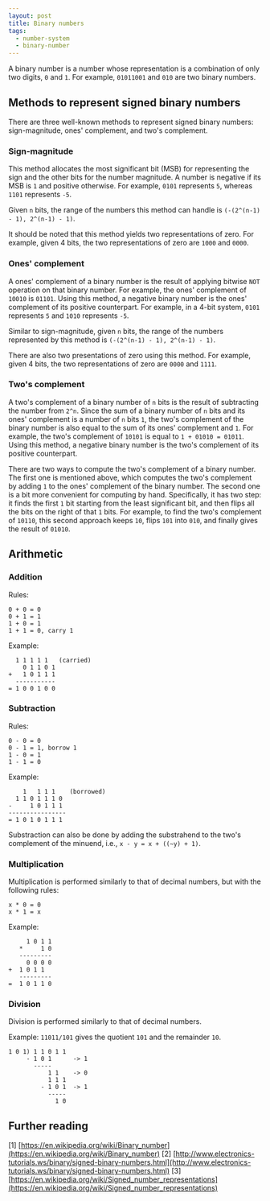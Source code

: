 ```yaml
---
layout: post
title: Binary numbers
tags:
  - number-system
  - binary-number
---
```


A binary number is a number whose representation is a combination of only two digits, `0` and `1`. For example, `01011001` and `010` are two binary numbers.

## Methods to represent signed binary numbers

There are three well-known methods to represent signed binary numbers: sign-magnitude, ones' complement, and two's complement.

### Sign-magnitude

This method allocates the most significant bit (MSB) for representing the sign and the other bits for the number magnitude. A number is negative if its MSB is `1` and positive otherwise. For example, `0101` represents `5`, whereas `1101` represents `-5`.

<!--break-->

Given `n` bits, the range of the numbers this method can handle is `(-(2^(n-1) - 1), 2^(n-1) - 1)`. 

It should be noted that this method yields two representations of zero. For example, given 4 bits, the two representations of zero are `1000` and `0000`.

### Ones' complement

A ones' complement of a binary number is the result of applying bitwise `NOT` operation on that binary number. For example, the ones' complement of `10010` is `01101`. Using this method, a negative binary number is the ones' complement of its positive counterpart. For example, in a 4-bit system, `0101` represents `5` and `1010` represents `-5`.

Similar to sign-magnitude, given `n` bits, the range of the numbers represented by this method is `(-(2^(n-1) - 1), 2^(n-1) - 1)`. 

There are also two presentations of zero using this method. For example, given 4 bits, the two representations of zero are `0000` and `1111`.

### Two's complement

A two's complement of a binary number of `n` bits is the result of subtracting the number from `2^n`. Since the sum of a binary number of `n` bits and its ones' complement is a number of `n` bits `1`, the two's complement of the binary number is also equal to the sum of its ones' complement and `1`. For example, the two's complement of `10101` is equal to `1 + 01010 = 01011`. Using this method, a negative binary number is the two's complement of its positive counterpart.

There are two ways to compute the two's complement of a binary number. The first one is mentioned above, which computes the two's complement by adding `1` to the ones' complement of the binary number. The second one is a bit more convenient for computing by hand. Specifically, it has two step: it finds the first `1` bit starting from the least significant bit, and then flips all the bits on the right of that `1` bits. For example, to find the two's complement of `10110`, this second approach keeps `10`, flips `101` into `010`, and finally gives the result of `01010`.

## Arithmetic

### Addition

Rules:

	0 + 0 = 0
	0 + 1 = 1 
	1 + 0 = 1 
	1 + 1 = 0, carry 1

Example:

	  1 1 1 1 1   (carried)
        0 1 1 0 1
	+   1 0 1 1 1
	  -----------
	= 1 0 0 1 0 0

### Subtraction

Rules:

	0 - 0 = 0
	0 - 1 = 1, borrow 1
	1 - 0 = 1
	1 - 1 = 0
	
Example:

	    1   1 1 1    (borrowed)
	  1 1 0 1 1 1 0
    -     1 0 1 1 1
	----------------
	= 1 0 1 0 1 1 1
	
Substraction can also be done by adding the substrahend to the two's complement of the minuend, i.e., `x - y = x + ((~y) + 1)`.

### Multiplication

Multiplication is performed similarly to that of decimal numbers, but with the following rules:

	x * 0 = 0
	x * 1 = x
	
Example:
	
	     1 0 1 1
       *     1 0
       ---------
         0 0 0 0
	+  1 0 1 1
	   ---------
	=  1 0 1 1 0

### Division

Division is performed similarly to that of decimal numbers.

Example: `11011/101` gives the quotient `101` and the remainder `10`.

    1 0 1) 1 1 0 1 1
         - 1 0 1      -> 1
           -----
               1 1    -> 0
	           1 1 1 
             - 1 0 1  -> 1
               -----
                 1 0
	
## Further reading

[1] [https://en.wikipedia.org/wiki/Binary_number](https://en.wikipedia.org/wiki/Binary_number)
[2] [http://www.electronics-tutorials.ws/binary/signed-binary-numbers.html](http://www.electronics-tutorials.ws/binary/signed-binary-numbers.html)
[3] [https://en.wikipedia.org/wiki/Signed_number_representations](https://en.wikipedia.org/wiki/Signed_number_representations)
